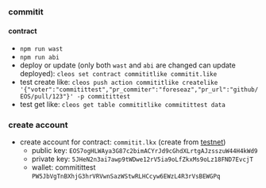 ### commitit

#### contract
- `npm run wast`
- `npm run abi`
- deploy or update (only both `wast` and `abi` are changed can update deployed): `cleos set contract commititlike commitit.like`
- test create like: `cleos push action commititlike createlike '{"voter":"commitittest","pr_commiter":"foreseaz","pr_url":"github/EOS/pull/123"}' -p commitittest`
- test get like: `cleos get table commititlike commitittest data`

### create account
- create account for contract: `commitit.lkx` (create from [testnet](http://203.195.171.163:8081))
  + public key: `EOS7ogHLWAya3G87c2bimACYrJd9cGhdXLrtgAJzsszuW44H4kWd9`
  + private key: `5JHeN2n3ai7awp9tWDwe12rV5ia9oLfZkxMs9oLz18FND7EvcjT`
  + wallet: commitittest `PW5JbVgTnBXhjG3hrVRVwnSazWStwRLHCcyw6EWzL4R3rVsBEWGPq`
